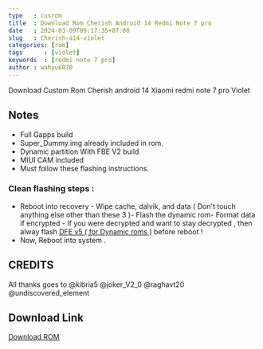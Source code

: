 ```yaml
---
type   : cusrom
title  : Download Rom Cherish Android 14 Redmi Note 7 pro
date   : 2024-03-09T09:17:35+07:00
slug   : Cherish-a14-violet
categories: [rom]
tags      : [violet]
keywords  : [redmi note 7 pro]
author : wahyu6070
---
```


Download Custom Rom Cherish android 14 Xiaomi redmi note 7 pro Violet

## Notes
- Full Gapps build
- Super_Dummy.img already included in rom. 
- Dynamic partition With FBE V2 build
- MIUI CAM included
- Must follow these flashing instructions.

### Clean flashing steps :
- Reboot into recovery - Wipe cache, dalvik, and data ( Don't touch anything else other than these 3 )- Flash the dynamic rom- Format data if encrypted - If you were decrypted and want to stay decrypted , then alway flash [DFE v5 ( for Dynamic roms )](https://t.me/RedmiNote7ProChannel/2654) before reboot !
- Now, Reboot into system .

## CREDITS
All thanks goes to @kibria5 @joker_V2_0 @raghavt20 @undiscovered_element 


## Download Link
[Download ROM](https://sourceforge.net/projects/rom-violet/files/Unofficial-Rom/Cherish-OS-v5.3-20240217-0429-violet-UNOFFICIAL-GApps.zip/download)


